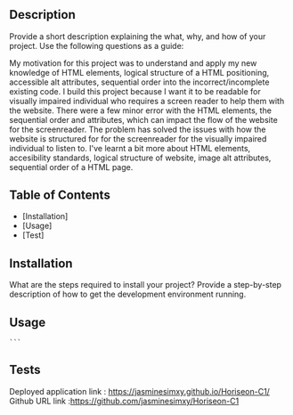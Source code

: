 # <HORISEON-C1>

## Description

Provide a short description explaining the what, why, and how of your project. Use the following questions as a guide:

My motivation for this project was to understand and apply my new knowledge of HTML elements, logical structure of a HTML positioning, accessible alt attributes, sequential order into the incorrect/incomplete existing code.
I build this project because I want it to be readable for visually impaired individual who requires a screen reader to help them with the website. There were a few minor error with the HTML elements, the sequential order and attributes, which can impact the flow of the website for the screenreader.
The problem has solved the issues with how the website is structured for for the screenreader for the visually impaired individual to listen to. 
I've learnt a bit more about HTML elements, accesibility standards, logical structure of website, image alt attributes, sequential order of a HTML page.
## Table of Contents 

- [Installation]
- [Usage]
- [Test]

## Installation

What are the steps required to install your project? Provide a step-by-step description of how to get the development environment running.



## Usage





    ```

## Tests

Deployed application link : https://jasminesimxy.github.io/Horiseon-C1/
Github URL link :https://github.com/jasminesimxy/Horiseon-C1
